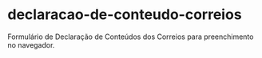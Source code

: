 # declaracao-de-conteudo-correios
Formulário de Declaração de Conteúdos dos Correios para preenchimento no navegador.
